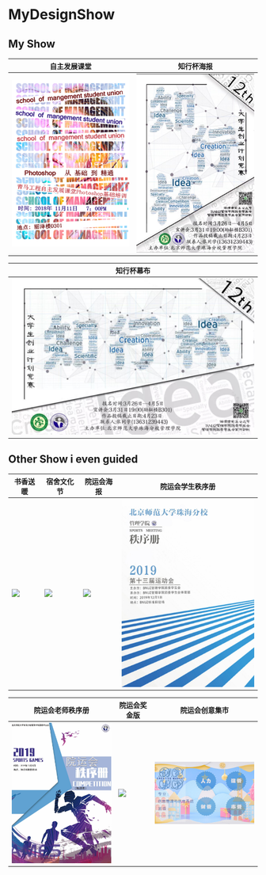 # MyDesignShow
## My Show
| 自主发展课堂 | 知行杯海报 |
| ----- | ----- |
<img src="https://github.com/Chen-X666/MyDesignShow/blob/a57648d42caf81b697396be57f181324b5a00345/%E8%87%AA%E4%B8%BB%E5%8F%91%E5%B1%95%E8%AF%BE%E5%A0%822.jpg" width="300px"/> |<img src="https://github.com/Chen-X666/MyDesignShow/blob/main/%E7%9F%A5%E8%A1%8C%E6%9D%AF%E6%B5%B7%E6%8A%A5.jpg" width="300px" class="small-img"/> |

|知行杯幕布 |
| ----- |
|<img src="https://github.com/Chen-X666/MyDesignShow/blob/main/%E7%9F%A5%E8%A1%8C%E6%9D%AF%E5%B9%95%E5%B8%83.jpg" width="500px" class="small-img"/> 

##  Other Show i even guided

| 书香送暖 | 宿舍文化节 | 院运会海报 | 院运会学生秩序册 | 
| ----- | ----- | ----- | ----- |
<img src="https://github.com/Chen-X666/MyDesignShow/blob/main/%E4%B9%A6%E9%A6%99.jpg" width="300px" class="small-img"/> |<img src="https://github.com/Chen-X666/MyDesignShow/blob/main/%E5%AE%BF%E8%88%8D.jpg" width="300px" class="small-img"/>|<img src="https://github.com/Chen-X666/MyDesignShow/blob/main/%E9%99%A2%E8%BF%90%E4%BC%9A.jpg" width="300px" class="small-img"/>|<img src="https://github.com/Chen-X666/MyDesignShow/blob/main/%E5%AD%A6%E7%94%9F%E7%A7%A9%E5%BA%8F%E5%86%8C.png" width="300px"/>

| 院运会老师秩序册 | 院运会奖金版 | 院运会创意集市 |
| ----- | ----- | ----- | 
|<img src="https://github.com/Chen-X666/MyDesignShow/blob/main/%E8%80%81%E5%B8%88%E7%A7%A9%E5%BA%8F%E5%86%8C.png" width="300px"/>|<img src="https://github.com/Chen-X666/MyDesignShow/blob/main/yyh1.jpg" width="300px" class="small-img"/>|<img src="https://github.com/Chen-X666/MyDesignShow/blob/main/%E4%BF%A1%E7%AE%A1.jpg" width="300px" class="small-img"/>|
